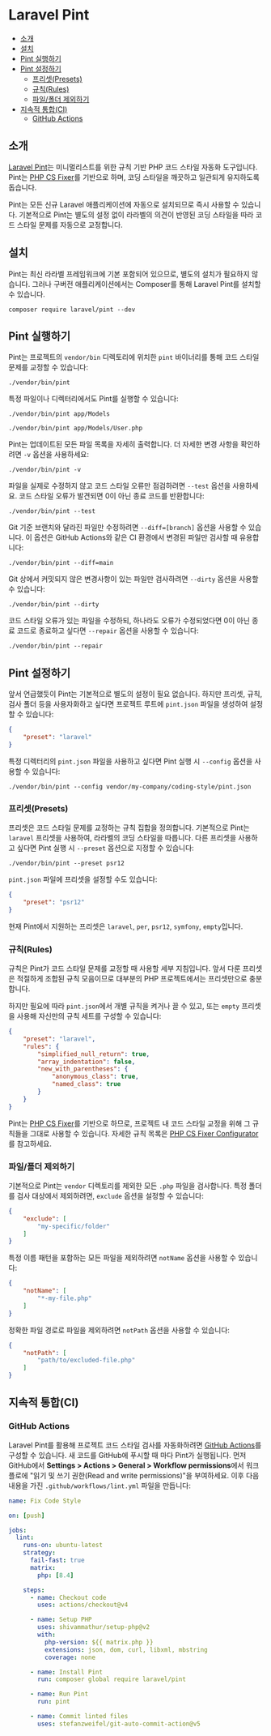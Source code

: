 # Laravel Pint

- [소개](#introduction)
- [설치](#installation)
- [Pint 실행하기](#running-pint)
- [Pint 설정하기](#configuring-pint)
    - [프리셋(Presets)](#presets)
    - [규칙(Rules)](#rules)
    - [파일/폴더 제외하기](#excluding-files-or-folders)
- [지속적 통합(CI)](#continuous-integration)
    - [GitHub Actions](#running-tests-on-github-actions)

<a name="introduction"></a>
## 소개

[Laravel Pint](https://github.com/laravel/pint)는 미니멀리스트를 위한 규칙 기반 PHP 코드 스타일 자동화 도구입니다. Pint는 [PHP CS Fixer](https://github.com/FriendsOfPHP/PHP-CS-Fixer)를 기반으로 하며, 코딩 스타일을 깨끗하고 일관되게 유지하도록 돕습니다.

Pint는 모든 신규 Laravel 애플리케이션에 자동으로 설치되므로 즉시 사용할 수 있습니다. 기본적으로 Pint는 별도의 설정 없이 라라벨의 의견이 반영된 코딩 스타일을 따라 코드 스타일 문제를 자동으로 교정합니다.

<a name="installation"></a>
## 설치

Pint는 최신 라라벨 프레임워크에 기본 포함되어 있으므로, 별도의 설치가 필요하지 않습니다. 그러나 구버전 애플리케이션에서는 Composer를 통해 Laravel Pint를 설치할 수 있습니다.

```shell
composer require laravel/pint --dev
```

<a name="running-pint"></a>
## Pint 실행하기

Pint는 프로젝트의 `vendor/bin` 디렉토리에 위치한 `pint` 바이너리를 통해 코드 스타일 문제를 교정할 수 있습니다:

```shell
./vendor/bin/pint
```

특정 파일이나 디렉터리에서도 Pint를 실행할 수 있습니다:

```shell
./vendor/bin/pint app/Models

./vendor/bin/pint app/Models/User.php
```

Pint는 업데이트된 모든 파일 목록을 자세히 출력합니다. 더 자세한 변경 사항을 확인하려면 `-v` 옵션을 사용하세요:

```shell
./vendor/bin/pint -v
```

파일을 실제로 수정하지 않고 코드 스타일 오류만 점검하려면 `--test` 옵션을 사용하세요. 코드 스타일 오류가 발견되면 0이 아닌 종료 코드를 반환합니다:

```shell
./vendor/bin/pint --test
```

Git 기준 브랜치와 달라진 파일만 수정하려면 `--diff=[branch]` 옵션을 사용할 수 있습니다. 이 옵션은 GitHub Actions와 같은 CI 환경에서 변경된 파일만 검사할 때 유용합니다:

```shell
./vendor/bin/pint --diff=main
```

Git 상에서 커밋되지 않은 변경사항이 있는 파일만 검사하려면 `--dirty` 옵션을 사용할 수 있습니다:

```shell
./vendor/bin/pint --dirty
```

코드 스타일 오류가 있는 파일을 수정하되, 하나라도 오류가 수정되었다면 0이 아닌 종료 코드로 종료하고 싶다면 `--repair` 옵션을 사용할 수 있습니다:

```shell
./vendor/bin/pint --repair
```

<a name="configuring-pint"></a>
## Pint 설정하기

앞서 언급했듯이 Pint는 기본적으로 별도의 설정이 필요 없습니다. 하지만 프리셋, 규칙, 검사 폴더 등을 사용자화하고 싶다면 프로젝트 루트에 `pint.json` 파일을 생성하여 설정할 수 있습니다:

```json
{
    "preset": "laravel"
}
```

특정 디렉터리의 `pint.json` 파일을 사용하고 싶다면 Pint 실행 시 `--config` 옵션을 사용할 수 있습니다:

```shell
./vendor/bin/pint --config vendor/my-company/coding-style/pint.json
```

<a name="presets"></a>
### 프리셋(Presets)

프리셋은 코드 스타일 문제를 교정하는 규칙 집합을 정의합니다. 기본적으로 Pint는 `laravel` 프리셋을 사용하여, 라라벨의 코딩 스타일을 따릅니다. 다른 프리셋을 사용하고 싶다면 Pint 실행 시 `--preset` 옵션으로 지정할 수 있습니다:

```shell
./vendor/bin/pint --preset psr12
```

`pint.json` 파일에 프리셋을 설정할 수도 있습니다:

```json
{
    "preset": "psr12"
}
```

현재 Pint에서 지원하는 프리셋은 `laravel`, `per`, `psr12`, `symfony`, `empty`입니다.

<a name="rules"></a>
### 규칙(Rules)

규칙은 Pint가 코드 스타일 문제를 교정할 때 사용할 세부 지침입니다. 앞서 다룬 프리셋은 적절하게 조합된 규칙 모음이므로 대부분의 PHP 프로젝트에서는 프리셋만으로 충분합니다.

하지만 필요에 따라 `pint.json`에서 개별 규칙을 켜거나 끌 수 있고, 또는 `empty` 프리셋을 사용해 자신만의 규칙 세트를 구성할 수 있습니다:

```json
{
    "preset": "laravel",
    "rules": {
        "simplified_null_return": true,
        "array_indentation": false,
        "new_with_parentheses": {
            "anonymous_class": true,
            "named_class": true
        }
    }
}
```

Pint는 [PHP CS Fixer](https://github.com/FriendsOfPHP/PHP-CS-Fixer)를 기반으로 하므로, 프로젝트 내 코드 스타일 교정을 위해 그 규칙들을 그대로 사용할 수 있습니다. 자세한 규칙 목록은 [PHP CS Fixer Configurator](https://mlocati.github.io/php-cs-fixer-configurator)를 참고하세요.

<a name="excluding-files-or-folders"></a>
### 파일/폴더 제외하기

기본적으로 Pint는 `vendor` 디렉토리를 제외한 모든 `.php` 파일을 검사합니다. 특정 폴더를 검사 대상에서 제외하려면, `exclude` 옵션을 설정할 수 있습니다:

```json
{
    "exclude": [
        "my-specific/folder"
    ]
}
```

특정 이름 패턴을 포함하는 모든 파일을 제외하려면 `notName` 옵션을 사용할 수 있습니다:

```json
{
    "notName": [
        "*-my-file.php"
    ]
}
```

정확한 파일 경로로 파일을 제외하려면 `notPath` 옵션을 사용할 수 있습니다:

```json
{
    "notPath": [
        "path/to/excluded-file.php"
    ]
}
```

<a name="continuous-integration"></a>
## 지속적 통합(CI)

<a name="running-tests-on-github-actions"></a>
### GitHub Actions

Laravel Pint를 활용해 프로젝트 코드 스타일 검사를 자동화하려면 [GitHub Actions](https://github.com/features/actions)를 구성할 수 있습니다. 새 코드를 GitHub에 푸시할 때 마다 Pint가 실행됩니다. 먼저 GitHub에서 **Settings > Actions > General > Workflow permissions**에서 워크플로에 "읽기 및 쓰기 권한(Read and write permissions)"을 부여하세요. 이후 다음 내용을 가진 `.github/workflows/lint.yml` 파일을 만듭니다:

```yaml
name: Fix Code Style

on: [push]

jobs:
  lint:
    runs-on: ubuntu-latest
    strategy:
      fail-fast: true
      matrix:
        php: [8.4]

    steps:
      - name: Checkout code
        uses: actions/checkout@v4

      - name: Setup PHP
        uses: shivammathur/setup-php@v2
        with:
          php-version: ${{ matrix.php }}
          extensions: json, dom, curl, libxml, mbstring
          coverage: none

      - name: Install Pint
        run: composer global require laravel/pint

      - name: Run Pint
        run: pint

      - name: Commit linted files
        uses: stefanzweifel/git-auto-commit-action@v5
```
